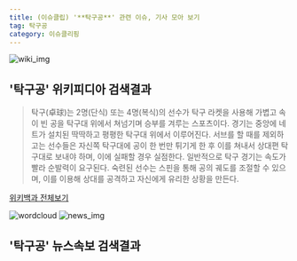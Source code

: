 ```yaml
---
title: (이슈클립) '**탁구공**' 관련 이슈, 기사 모아 보기
tag: 탁구공
category: 이슈클리핑
---
```

![wiki_img](https://user-images.githubusercontent.com/42597476/44503234-41136a80-a6d0-11e8-9071-6fc6418eafe4.png)
## **'**탁구공**'** 위키피디아 검색결과
>탁구(卓球)는 2명(단식) 또는 4명(복식)의 선수가 탁구 라켓을 사용해 가볍고 속이 빈 공을 탁구대 위에서 쳐넘기며 승부를 겨루는 스포츠이다. 경기는 중앙에 네트가 설치된 딱딱하고 평평한 탁구대 위에서 이루어진다. 서브를 할 때를 제외하고는 선수들은 자신쪽 탁구대에 공이 한 번만 튀기게 한 후 이를 쳐내서 상대편 탁구대로 보내야 하며, 이에 실패할 경우 실점한다. 일반적으로 탁구 경기는 속도가 빨라 순발력이 요구된다. 숙련된 선수는 스핀을 통해 공의 궤도를 조절할 수 있으며, 이를 이용해 상대를 공격하고 자신에게 유리한 상황을 만든다.

<a href="https://ko.wikipedia.org/wiki/탁구공" target="_blank">위키백과 전체보기</a>

![wordcloud](https://s3.ap-northeast-2.amazonaws.com/lyrics101-wordcloud/2018-09-18-1537216848.png)
![news_img](https://user-images.githubusercontent.com/42597476/44507050-1206f400-a6e4-11e8-8d98-7ffbfebb353f.png)
## **'**탁구공**'** 뉴스속보 검색결과

